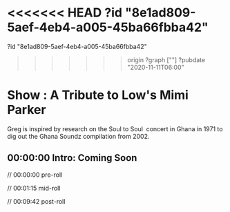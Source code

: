 <<<<<<< HEAD
?id "8e1ad809-5aef-4eb4-a005-45ba66fbba42"
=======
?id "8e1ad809-5aef-4eb4-a005-45ba66fbba42"
>>>>>>> origin
?graph [""]
?pubdate "2020-11-11T06:00"

# Show : A Tribute to Low's Mimi Parker

Greg is inspired by research on the Soul to Soul  concert in Ghana in 1971 to dig out the Ghana Soundz compilation from 2002.

## 00:00:00 Intro: Coming Soon

// 00:00:00 pre-roll

// 00:01:15 mid-roll

// 00:09:42 post-roll
